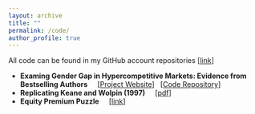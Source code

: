 ```yaml
---
layout: archive
title: ""
permalink: /code/
author_profile: true
---
```



All code can be found in my GitHub account repositories [[link](https://github.com/jordanholbrook)]

- **Examing Gender Gap in Hypercompetitive Markets: Evidence from Bestselling Authors** &nbsp; &nbsp; [[Project Website](https://angelosant0s.github.io/authors-project/md/intro.html)] &nbsp; [[Code Repository](https://github.com/AngeloSant0s/authors-project)]
- **Replicating Keane and Wolpin (1997)** &nbsp; &nbsp; [[pdf](/files/Jordan_Holbrook_Human_Cap_Final_Project.pdf)]
- **Equity Premium Puzzle** &nbsp; &nbsp; [[link](https://github.com/jordanholbrook/equity_premium_puzzle)]




